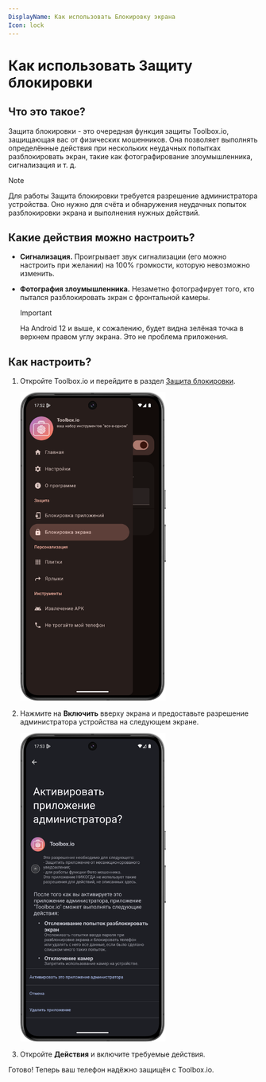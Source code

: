 ```yaml
---
DisplayName: Как использовать Блокировку экрана
Icon: lock
---
```


# Как использовать Защиту блокировки
## Что это такое?
Защита блокировки - это очередная функция защиты Toolbox.io, защищающая вас от физических мошенников.
Она позволяет выполнять определённые действия при нескольких неудачных попытках разблокировать экран,
такие как фотографирование злоумышленника, сигнализация и т. д.

> [!NOTE]
> Для работы Защита блокировки требуется разрешение администратора устройства.
> Оно нужно для счёта и обнаружения неудачных попыток разблокировки экрана и выполнения
> нужных действий.

## Какие действия можно настроить?
- **Сигнализация.** Проигрывает звук сигнализации (его можно настроить при желании) на 100%
  громкости, которую невозможно изменить.

- **Фотография злоумышленника.** Незаметно фотографирует того, кто пытался разблокировать зкран с
  фронтальной камеры.
  > [!IMPORTANT]
  > На Android 12 и выше, к сожалению, будет видна зелёная точка в верхнем правом углу экрана.
  > Это не проблема приложения.

## Как настроить?
1. Откройте Toolbox.io и перейдите в раздел [Защита блокировки](toolbox-io://page/unlockProtection).

   <img
     src="../res/guides/how_to_use_unlock_protection/unlock_protection.png"
     alt="Экран Защиты блокировки"
     width="293,8"
     height="620,8"
     class="phone" />
2. Нажмите на **Включить** вверху экрана и предоставьте разрешение администратора устройства на 
   следующем экране.
   
   <img
   src="../res/guides/how_to_use_unlock_protection/devadmin.png"
   alt="Экран Защиты блокировки"
   width="293,8"
   height="620,8"
   class="phone" />
3. Откройте **Действия** и включите требуемые действия.

Готово! Теперь ваш телефон надёжно защищён с Toolbox.io.